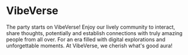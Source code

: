 # VibeVerse

The party starts on VibeVerse! Enjoy our lively community to interact, share thoughts, potentially and establish connections with truly amazing people from all over. For an era filled with digital explorations and unforgettable moments. At VibeVerse, we cherish what's good aura!